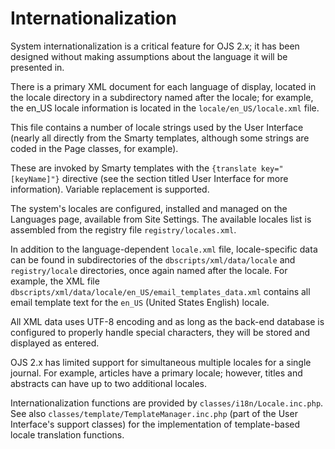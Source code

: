 # Internationalization

System internationalization is a critical feature for OJS 2.x; it has been designed without making assumptions about the language it will be presented in.

There is a primary XML document for each language of display, located in the locale directory in a subdirectory named after the locale; for example, the en_US locale information is located in the ``locale/en_US/locale.xml`` file.

This file contains a number of locale strings used by the User Interface (nearly all directly from the Smarty templates, although some strings are coded in the Page classes, for example).

These are invoked by Smarty templates with the ``{translate key="[keyName]"}`` directive (see the section titled User Interface for more information). Variable replacement is supported.

The system's locales are configured, installed and managed on the Languages page, available from Site Settings. The available locales list is assembled from the registry file ``registry/locales.xml``.

In addition to the language-dependent ``locale.xml`` file, locale-specific data can be found in subdirectories of the ``dbscripts/xml/data/locale`` and ``registry/locale`` directories, once again named after the locale. For example, the XML file ``dbscripts/xml/data/locale/en_US/email_templates_data.xml`` contains all email template text for the ``en_US`` (United States English) locale.

All XML data uses UTF-8 encoding and as long as the back-end database is configured to properly handle special characters, they will be stored and displayed as entered.

OJS 2.x has limited support for simultaneous multiple locales for a single journal. For example, articles have a primary locale; however, titles and abstracts can have up to two additional locales.

Internationalization functions are provided by ``classes/i18n/Locale.inc.php``. See also ``classes/template/TemplateManager.inc.php`` (part of the User Interface's support classes) for the implementation of template-based locale translation functions.

